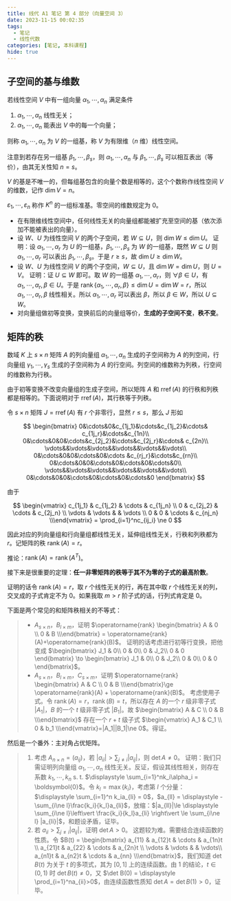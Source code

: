 ```yaml
---
title: 线代 A1 笔记 第 4 部分（向量空间 3）
date: 2023-11-15 00:02:35
tags:
  - 笔记
  - 线性代数
categories: [笔记, 本科课程]
hide: true
---
```


## 子空间的基与维数

若线性空间 $V$ 中有一组向量 $\alpha_1, \cdots ,\alpha_n$ 满足条件

1. $\alpha_1, \cdots ,\alpha_n$ 线性无关；
2. $\alpha_1, \cdots ,\alpha_n$ 能表出 $V$ 中的每一个向量；

则称 $\alpha_1, \cdots ,\alpha_n$ 为 $V$ 的一组基，称 $V$ 为有限维（$n$ 维）线性空间。

注意到若存在另一组基 $\beta_1, \cdots ,\beta_s$，则 $\alpha_1, \cdots ,\alpha_n$ 与 $\beta_1, \cdots ,\beta_s$ 可以相互表出（等价），由其无关性知 $n=s$。

$V$ 的基是不唯一的，但每组基包含的向量个数是相等的，这个个数称作线性空间 $V$ 的维数，记作 $\operatorname{dim} V = n$。

$\varepsilon_1, \cdots ,\varepsilon_n$ 称作 $K^n$ 的一组标准基。零空间的维数规定为 $0$。

- 在有限维线性空间中，任何线性无关的向量组都能被扩充至空间的基（依次添加不能被表出的向量）。
- 设 $W$、$U$ 为线性空间 $V$ 的两个子空间，若 $W \subseteq U$，则 $\operatorname{dim} W\le \operatorname{dim} U$。
  证明：设 $\alpha_1, \cdots,\alpha_r$ 为 $U$ 的一组基，$\beta_1, \cdots ,\beta_s$ 为 $W$ 的一组基，既然 $W \subseteq U$ 则 $\alpha_1, \cdots ,\alpha_r$ 可以表出 $\beta_1, \cdots ,\beta_s$。于是 $r\ge s$，故 $\operatorname{dim} U\ge \operatorname{dim} W$。
- 设 $W$、$U$ 为线性空间 $V$ 的两个子空间，$W \subseteq  U$，且 $\operatorname{dim}W=\operatorname{dim}U$，则 $U=V$。
  证明：证 $U \subseteq  W$ 即可。取 $W$ 的一组基 $\alpha_1, \cdots ,\alpha_r$，则 $\forall \beta\in U$，有 $\alpha_1, \cdots ,\alpha_r,\beta\in U$。于是 $\operatorname{rank}\left\{ \alpha_1, \cdots ,\alpha_r,\beta \right\}\le \operatorname{dim} U = \operatorname{dim} W = r$，所以 $\alpha_1, \cdots ,\alpha_r,\beta$ 线性相关。所以 $\alpha_1, \cdots ,\alpha_r$ 可以表出 $\beta$，所以 $\beta\in W$，所以 $U \subseteq  W$。
- 对向量组做初等变换，变换前后的向量组等价，**生成的子空间不变**，**秩不变**。

## 矩阵的秩

数域 $K$ 上 $s\times n$ 矩阵 $A$ 的列向量组 $\alpha_1, \cdots ,\alpha_n$ 生成的子空间称为 $A$ 的列空间，行向量组 $\gamma_1, \cdots ,\gamma_s$ 生成的子空间称为 $A$ 的行空间。列空间的维数称为列秩，行空间的维数称为行秩。

由于初等变换不改变向量组的生成子空间，所以矩阵 $A$ 和 $\operatorname{rref} (A)$ 的行秩和列秩都是相等的。下面说明对于 $\operatorname{rref}(A)$，其行秩等于列秩。

令 $s\times n$ 矩阵 $J = \operatorname{rref}(A)$ 有 $r$ 个非零行，显然 $r\le s$，那么 $J$ 形如

$$
\begin{bmatrix}
    0&\cdots&0&c_{1j_1}&\cdots&c_{1j_2}&\cdots& c_{1j_r}&\cdots&c_{1n}\\
    0&\cdots&0&0&\cdots&c_{2j_2}&\cdots&c_{2j_r}&\cdots& c_{2n}\\
    \vdots&&\vdots&\vdots&&\vdots&&\vdots&&\vdots\\
    0&\cdots&0&0&\cdots&0&\cdots &c_{rj_r}&\cdots&c_{rn}\\
    0&\cdots&0&0&\cdots&0&\cdots&0&\cdots&0\\
    \vdots&&\vdots&\vdots&&\vdots&&\vdots&&\vdots\\
    0&\cdots&0&0&\cdots&0&\cdots&0&\cdots&0
\end{bmatrix}
$$

由于

$$
\begin{vmatrix} c_{1j_1} & c_{1j_2} & \cdots & c_{1j_n} \\ 0 & c_{2j_2} & \cdots & c_{2j_n} \\ \vdots & \vdots &  & \vdots \\ 0 & 0 & \cdots & c_{nj_n} \\\end{vmatrix} = \prod_{i=1}^nc_{ij_i} \ne 0
$$

因此对应的列向量组和行向量组都线性无关，延伸组线性无关，行秩和列秩都为 $r$。记矩阵的秩 $\operatorname{rank}(A) = r$。

推论：$\operatorname{rank}(A)=\operatorname{rank}(A^T)$。

接下来是很重要的定理：**任一非零矩阵的秩等于其不为零的子式的最高阶数**。

证明的话令 $\operatorname{rank}(A) = r$，取 $r$ 个线性无关的行，再在其中取 $r$ 个线性无关的列，交叉成的子式肯定不为 $0$。如果我取 $m>r$ 阶子式的话，行列式肯定是 $0$。

下面是两个常见的和矩阵秩相关的不等式：

> - $A_{s\times n}$，$B_{l\times m}$，证明 $\operatorname{rank} \begin{bmatrix} A & 0 \\ 0 & B \\\end{bmatrix} = \operatorname{rank}(A)+\operatorname{rank}(B)$。
>   证明的话考虑进行初等行变换，把他变成 $\begin{bmatrix} 
    J_1 & 0\\
    0 & 0\\
    0 & J_2\\
    0 & 0 
    \end{bmatrix} \to \begin{bmatrix} 
    J_1 & 0\\
    0 & J_2\\
    0 & 0\\
    0 & 0 
    \end{bmatrix}$。
> - $A_{s\times n}$，$B_{l\times m}$，$C_{s\times m}$，证明 $\operatorname{rank} \begin{bmatrix} A & C \\ 0 & B \\\end{bmatrix}\ge \operatorname{rank}(A) + \operatorname{rank}(B)$。
>   考虑使用子式。令 $\operatorname{rank}(A) = r$，$\operatorname{rank}(B) = t$，所以存在 $A$ 的一个 $r$ 级非零子式 $|A_1|$，$B$ 的一个 $t$ 级非零子式 $|B_1|$。故 $\begin{bmatrix} A & C \\ 0 & B \\\end{bmatrix}$ 存在一个 $r+t$ 级子式 $\begin{vmatrix} A_1 & C_1 \\ 0 & b_1 \\\end{vmatrix}=|A_1||B_1|\ne 0$。得证。

然后是一个番外：主对角占优矩阵。

> 1. 考虑 $A_{n\times n} = (a_{ij})$，若 $\displaystyle |a_{ii}|> \sum_{j\ne i}|a_{ij}|$，则 $\det A\ne 0$。
>    证明：我们只需证明列向量组 $\alpha_1, \cdots ,\alpha_n$ 线性无关。反证，假设其线性相关，则存在系数 $k_1, \cdots,k_n$ s. t. $\displaystyle \sum_{i=1}^nk_i\alpha_i = \boldsymbol{0}$。令 $k_l = \max\left\{ k_i \right\}$，考虑第 $l$ 个分量：$\displaystyle \sum_{i=1}^n k_ia_{li} = 0$，$a_{ll} = \displaystyle -\sum_{i\ne l}\frac{k_i}{k_l}a_{li}$，放缩：$|a_{ll}|\le \displaystyle \sum_{i\ne l}\left\vert \frac{k_i}{k_l}a_{li} \right\vert \le \sum_{i\ne l} |a_{li}|$，和题设矛盾，证毕。
> 2. 若 $a_{ii} > \displaystyle \sum_{j\ne i}|a_{ij}|$，证明 $\det A > 0$。
>    这题较为难。需要结合连续函数的性质。令 $B(t) = \begin{bmatrix} a_{11} & a_{12}t & \cdots & a_{1n}t \\ a_{21}t & a_{22} & \cdots & a_{2n}t \\ \vdots & \vdots &  &  \vdots\\ a_{n1}t & a_{n2}t & \cdots & a_{nn} \\\end{bmatrix}$，我们知道 $\det B(t)$ 为关于 $t$ 的多项式，其为 $[0,1]$ 上的连续函数。由 $1$ 的结论，$t\in(0,1)$ 时 $\det B(t)\ne 0$，又 $\det B(0) = \displaystyle \prod_{i=1}^na_{ii}>0$，由连续函数性质知 $\det A = \det B(1) > 0$，证毕。
